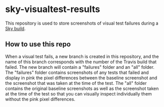 # sky-visualtest-results

This repository is used to store screenshots of visual test failures during a [Sky build](https://magnum.travis-ci.com/blackbaud/sky).

## How to use this repo

When a visual test fails, a new branch is created in this repository, and the name of this branch corresponds with the number of the Travis build that failed.  The new branch will contain a "failures" folder and an "all" folder.  The "failures" folder contains screenshots of any tests that failed and display in pink the pixel differences between the baseline screenshot and the screenshot that was taken at the time of the test.  The "all" folder contains the original baseline screenshots as well as the screenshot taken at the time of the test so that you can visually inspect individually them without the pink pixel differences.
